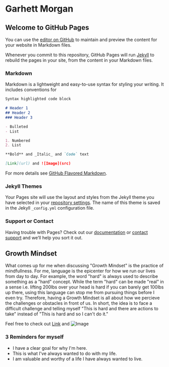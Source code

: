 # Garhett Morgan

## Welcome to GitHub Pages

You can use the [editor on GitHub](https://github.com/GarhettM/learning-journal-repo/edit/master/README.md) to maintain and preview the content for your website in Markdown files.

Whenever you commit to this repository, GitHub Pages will run [Jekyll](https://jekyllrb.com/) to rebuild the pages in your site, from the content in your Markdown files.

### Markdown

Markdown is a lightweight and easy-to-use syntax for styling your writing. It includes conventions for

```markdown
Syntax highlighted code block

# Header 1
## Header 2
### Header 3

- Bulleted
- List

1. Numbered
2. List

**Bold** and _Italic_ and `Code` text

[Link](url) and ![Image](src)
```

For more details see [GitHub Flavored Markdown](https://guides.github.com/features/mastering-markdown/).

### Jekyll Themes

Your Pages site will use the layout and styles from the Jekyll theme you have selected in your [repository settings](https://github.com/GarhettM/learning-journal-repo/settings). The name of this theme is saved in the Jekyll `_config.yml` configuration file.

### Support or Contact

Having trouble with Pages? Check out our [documentation](https://help.github.com/categories/github-pages-basics/) or [contact support](https://github.com/contact) and we’ll help you sort it out.

## Growth Mindset
What comes up for me when discussing "Growth Mindset" is the practice of mindfullness. For me, language is the epicenter for how we run our lives from day to day. For example, the word "hard" is always used to describe something as a "hard" concept. While the term "hard" can be made "real" in a sense i.e. lifting 200lbs over your head is hard if you can barely get 100lbs up there, using this language can stop me from pursuing things before I even try. Therefore, having a Growth Mindset is all about how we percieve the challenges or obstacles in front of us. In short, the idea is to face a difficult challenge and telling myself "This is hard and there are actions to take" instead of "This is hard and so I can't do it."

Feel free to check out [Link](www.landmarkworldwide.com) and ![Image](src)

### 3 Reminders for myself
- I have a clear goal for why I'm here.
- This is what I've always wanted to do with my life.
- I am valuable and worthy of a life I have always wanted to live.
